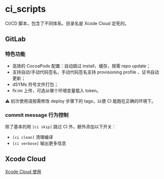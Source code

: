 # ci_scripts

CI/CD 脚本，包含了不同体系。目录名是 Xcode Cloud 定死的。

## GitLab

### 特色功能

- 高效的 CocoaPods 配置：自动跳过 install，缓存，按需 repo update；
- 支持自动/手动代码签名，手动代码签名支持 provisioning profile 、证书自动更新；
- dSYMs 符号文件打包；
- fir.im 上传，可选从哪个环境变量载入 token。

⚠️ 初次使用请按需修改 deploy 步骤下的 tags，以便 CI 能跑在正确的环境下。

### commit message 行为控制

除了基本的用 `[ci skip]` 跳过 CI 外，额外添加以下开关：

- `[ci clean]` 清理编译
- `[ci verbose]` 输出更多信息

## Xcode Cloud

[Xcode Cloud 使用](https://developer.apple.com/documentation/xcode/writing-custom-build-scripts)
